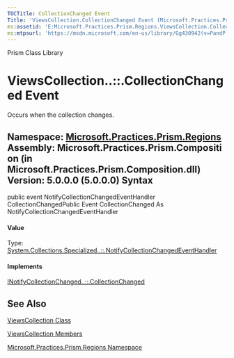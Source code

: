 ```yaml
---
TOCTitle: CollectionChanged Event
Title: 'ViewsCollection.CollectionChanged Event (Microsoft.Practices.Prism.Regions)'
ms:assetid: 'E:Microsoft.Practices.Prism.Regions.ViewsCollection.CollectionChanged'
ms:mtpsurl: 'https://msdn.microsoft.com/en-us/library/Gg430942(v=PandP.50)'
---
```


Prism Class Library

ViewsCollection..::.CollectionChanged Event
===========================================

Occurs when the collection changes.

**Namespace:** [Microsoft.Practices.Prism.Regions](https://msdn.microsoft.com/n:microsoft.practices.prism.regions)
**Assembly:** Microsoft.Practices.Prism.Composition (in Microsoft.Practices.Prism.Composition.dll) Version: 5.0.0.0 (5.0.0.0)
Syntax
------

<span id="syntaxToggle"></span>public event NotifyCollectionChangedEventHandler CollectionChangedPublic Event CollectionChanged As NotifyCollectionChangedEventHandler
#### Value

Type: [System.Collections.Specialized..::.NotifyCollectionChangedEventHandler](http://msdn2.microsoft.com/en-us/library/ms628284)
#### Implements

[INotifyCollectionChanged..::.CollectionChanged](http://msdn2.microsoft.com/en-us/library/ms653382)

See Also
--------

<span id="seeAlsoToggle"></span>
[ViewsCollection Class](https://msdn.microsoft.com/t:microsoft.practices.prism.regions.viewscollection)

[ViewsCollection Members](https://msdn.microsoft.com/allmembers.t:microsoft.practices.prism.regions.viewscollection)

[Microsoft.Practices.Prism.Regions Namespace](https://msdn.microsoft.com/n:microsoft.practices.prism.regions)
